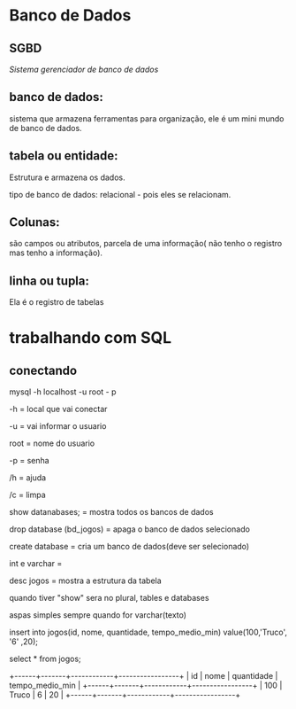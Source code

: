 # Banco de Dados

## SGBD
*Sistema gerenciador de banco de dados*

## banco de dados:
 sistema que armazena ferramentas para organização, ele é um mini mundo de banco de dados.

## tabela ou entidade: 
Estrutura e armazena os dados.

tipo de banco de dados: relacional - pois eles se relacionam.

## Colunas: 
 são campos ou atributos, parcela de uma informação( não tenho o registro mas tenho a informação).

## linha ou tupla:
 Ela é o registro de tabelas 



# trabalhando com SQL

## conectando

 mysql -h localhost -u root - p
 
 -h = local que vai conectar
 
 -u = vai informar o usuario

 root = nome do usuario
 
 -p = senha
 
 /h = ajuda
 
 /c = limpa

show datanabases; = mostra todos os bancos de dados

drop database (bd_jogos) = apaga o banco de dados selecionado
 
create database = cria um banco de dados(deve ser selecionado)

int e varchar = 

desc jogos = mostra a estrutura da tabela

quando tiver "show" sera no plural, tables e databases

aspas simples sempre quando for varchar(texto)

  insert into jogos(id, nome, quantidade, tempo_medio_min) value(100,'Truco', '6' ,20);

  select * from jogos;

  +------+-------+------------+-----------------+
| id   | nome  | quantidade | tempo_medio_min |
+------+-------+------------+-----------------+
|  100 | Truco | 6          |              20 |
+------+-------+------------+-----------------+

